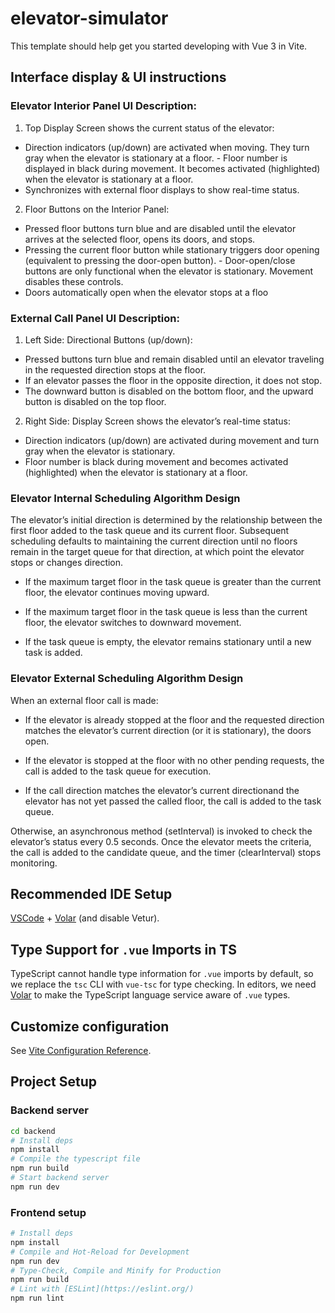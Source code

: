 # elevator-simulator

This template should help get you started developing with Vue 3 in Vite.

## Interface display & UI instructions

### Elevator Interior Panel UI Description:

1. ​Top Display Screen​ shows the current status of the elevator:

- ​Direction indicators​ (up/down) are activated when moving. They turn gray when the elevator is stationary at a floor.
​- Floor number​ is displayed in black during movement. It becomes activated (highlighted) when the elevator is stationary at a floor.
- Synchronizes with external floor displays to show real-time status.
​
2. Floor Buttons on the Interior Panel:

- Pressed floor buttons turn ​blue​ and are ​disabled​ until the elevator arrives at the selected floor, opens its doors, and stops.
- Pressing the current floor button while stationary triggers door opening (equivalent to pressing the door-open button).
​- Door-open/close buttons​ are only functional when the elevator is stationary. Movement disables these controls.
- Doors automatically open when the elevator stops at a floo

### External Call Panel UI Description:

1. ​Left Side: Directional Buttons​ (up/down):

- Pressed buttons turn ​blue​ and remain disabled until an elevator traveling in the requested direction stops at the floor.
- If an elevator passes the floor in the opposite direction, it does not stop.
- The ​downward button is disabled on the bottom floor, and the ​upward button is disabled on the top floor.

2. ​Right Side: Display Screen​ shows the elevator’s real-time status:

- ​Direction indicators​ (up/down) are activated during movement and turn gray when the elevator is stationary.
- ​Floor number​ is black during movement and becomes activated (highlighted) when the elevator is stationary at a floor.

### Elevator Internal Scheduling Algorithm Design

  The elevator’s initial direction is determined by the relationship between the first floor added to the task queue and its current floor. Subsequent scheduling defaults to maintaining the current direction until no floors remain in the target queue for that direction, at which point the elevator stops or changes direction.

- If the ​maximum target floor​ in the task queue is ​greater than the current floor, the elevator continues moving ​upward.

- If the ​maximum target floor​ in the task queue is ​less than the current floor, the elevator switches to ​downward​ movement.

- If the task queue is ​empty, the elevator remains ​stationary​ until a new task is added.

### Elevator External Scheduling Algorithm Design

When an external floor call is made:

- ​If the elevator is already stopped at the floor​ and the requested direction matches the elevator’s current direction (or it is stationary), the doors open.

- If the elevator is stopped at the floor​ with no other pending requests, the call is added to the task queue for execution.

- If the call direction matches the elevator’s current direction​ and the elevator has not yet passed the called floor, the call is added to the task queue.

Otherwise, an asynchronous method (setInterval) is invoked to check the elevator’s status ​every 0.5 seconds. Once the elevator meets the criteria, the call is added to the candidate queue, and the timer (clearInterval) stops monitoring.

## Recommended IDE Setup

[VSCode](https://code.visualstudio.com/) + [Volar](https://marketplace.visualstudio.com/items?itemName=Vue.volar) (and disable Vetur).

## Type Support for `.vue` Imports in TS

TypeScript cannot handle type information for `.vue` imports by default, so we replace the `tsc` CLI with `vue-tsc` for type checking. In editors, we need [Volar](https://marketplace.visualstudio.com/items?itemName=Vue.volar) to make the TypeScript language service aware of `.vue` types.

## Customize configuration

See [Vite Configuration Reference](https://vite.dev/config/).

## Project Setup

### Backend server

```sh
cd backend
# Install deps
npm install
# Compile the typescript file
npm run build
# Start backend server
npm run dev
```

### Frontend setup

```sh
# Install deps
npm install
# Compile and Hot-Reload for Development
npm run dev
# Type-Check, Compile and Minify for Production
npm run build
# Lint with [ESLint](https://eslint.org/)
npm run lint
```
